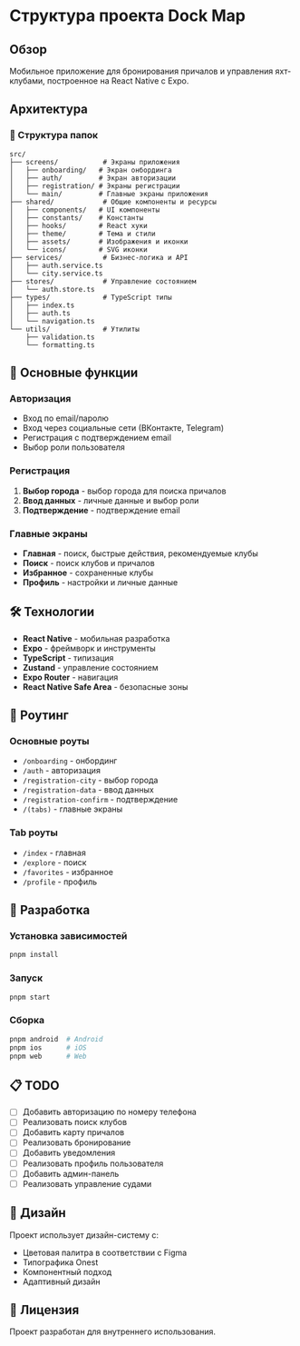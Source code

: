 # Структура проекта Dock Map

## Обзор
Мобильное приложение для бронирования причалов и управления яхт-клубами, построенное на React Native с Expo.

## Архитектура

### 📁 Структура папок

```
src/
├── screens/           # Экраны приложения
│   ├── onboarding/   # Экран онбординга
│   ├── auth/         # Экран авторизации
│   ├── registration/ # Экраны регистрации
│   └── main/         # Главные экраны приложения
├── shared/            # Общие компоненты и ресурсы
│   ├── components/   # UI компоненты
│   ├── constants/    # Константы
│   ├── hooks/        # React хуки
│   ├── theme/        # Тема и стили
│   ├── assets/       # Изображения и иконки
│   └── icons/        # SVG иконки
├── services/          # Бизнес-логика и API
│   ├── auth.service.ts
│   └── city.service.ts
├── stores/            # Управление состоянием
│   └── auth.store.ts
├── types/             # TypeScript типы
│   ├── index.ts
│   ├── auth.ts
│   └── navigation.ts
└── utils/             # Утилиты
    ├── validation.ts
    └── formatting.ts
```

## 🚀 Основные функции

### Авторизация
- Вход по email/паролю
- Вход через социальные сети (ВКонтакте, Telegram)
- Регистрация с подтверждением email
- Выбор роли пользователя

### Регистрация
1. **Выбор города** - выбор города для поиска причалов
2. **Ввод данных** - личные данные и выбор роли
3. **Подтверждение** - подтверждение email

### Главные экраны
- **Главная** - поиск, быстрые действия, рекомендуемые клубы
- **Поиск** - поиск клубов и причалов
- **Избранное** - сохраненные клубы
- **Профиль** - настройки и личные данные

## 🛠 Технологии

- **React Native** - мобильная разработка
- **Expo** - фреймворк и инструменты
- **TypeScript** - типизация
- **Zustand** - управление состоянием
- **Expo Router** - навигация
- **React Native Safe Area** - безопасные зоны

## 📱 Роутинг

### Основные роуты
- `/onboarding` - онбординг
- `/auth` - авторизация
- `/registration-city` - выбор города
- `/registration-data` - ввод данных
- `/registration-confirm` - подтверждение
- `/(tabs)` - главные экраны

### Tab роуты
- `/index` - главная
- `/explore` - поиск
- `/favorites` - избранное
- `/profile` - профиль

## 🔧 Разработка

### Установка зависимостей
```bash
pnpm install
```

### Запуск
```bash
pnpm start
```

### Сборка
```bash
pnpm android  # Android
pnpm ios      # iOS
pnpm web      # Web
```

## 📋 TODO

- [ ] Добавить авторизацию по номеру телефона
- [ ] Реализовать поиск клубов
- [ ] Добавить карту причалов
- [ ] Реализовать бронирование
- [ ] Добавить уведомления
- [ ] Реализовать профиль пользователя
- [ ] Добавить админ-панель
- [ ] Реализовать управление судами

## 🎨 Дизайн

Проект использует дизайн-систему с:
- Цветовая палитра в соответствии с Figma
- Типографика Onest
- Компонентный подход
- Адаптивный дизайн

## 📄 Лицензия

Проект разработан для внутреннего использования.

